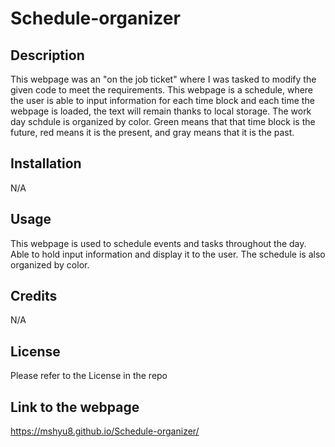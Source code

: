 # Schedule-organizer

## Description
This webpage was an "on the job ticket" where I was tasked to modify the given code to meet the requirements. This webpage is a schedule, where the user is able to input information for each time block and each time the webpage is loaded, the text will remain thanks to local storage. The work day schdule is organized by color. Green means that that time block is the future, red means it is the present, and gray means that it is the past. 

## Installation
N/A

## Usage
This webpage is used to schedule events and tasks throughout the day. Able to hold input information and display it to the user. The schedule is also organized by color. 

## Credits
N/A

## License
Please refer to the License in the repo

## Link to the webpage
https://mshyu8.github.io/Schedule-organizer/








